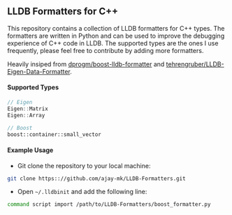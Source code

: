 ## LLDB Formatters for C++

This repository contains a collection of LLDB formatters for C++ types. The formatters are written in Python and can be used to improve the debugging experience of C++ code in LLDB. The supported types are the ones I use frequently, please feel free to contribute by adding more formatters. 

Heavily insiped from [dprogm/boost-lldb-formatter](https://github.com/dprogm/boost-lldb-formatter) and [tehrengruber/LLDB-Eigen-Data-Formatter](https://github.com/tehrengruber/LLDB-Eigen-Data-Formatter).

#### Supported Types
```c++
// Eigen
Eigen::Matrix
Eigen::Array

// Boost
boost::container::small_vector
```

#### Example Usage
- Git clone the repository to your local machine:
```sh
git clone https:://github.com/ajay-mk/LLDB-Formatters.git
```
- Open `~/.lldbinit` and add the following line:
```sh
command script import /path/to/LLDB-Formatters/boost_formatter.py
```